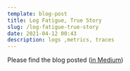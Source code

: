 ```yaml
---
template: blog-post
title: Log Fatigue, True Story
slug: /log-fatigue-true-story
date: 2021-04-12 00:43
description: logs ,metrics, traces
---
```

Please find the blog posted 
(<a href="https://medium.com/thundra/log-fatigue-true-story-b7689d1a59fd" target="_blank">in Medium</a>)